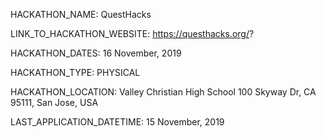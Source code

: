 HACKATHON_NAME: QuestHacks

LINK_TO_HACKATHON_WEBSITE: https://questhacks.org/?

HACKATHON_DATES: 16 November, 2019

HACKATHON_TYPE: PHYSICAL

HACKATHON_LOCATION: Valley Christian High School 100 Skyway Dr, CA 95111, San Jose, USA

LAST_APPLICATION_DATETIME: 15 November, 2019
